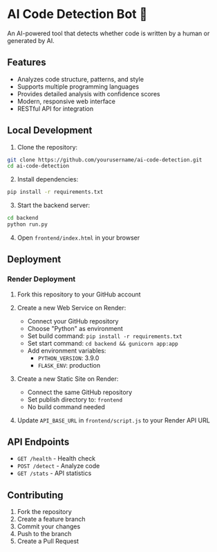 # AI Code Detection Bot 🤖

An AI-powered tool that detects whether code is written by a human or generated by AI.

## Features

- Analyzes code structure, patterns, and style
- Supports multiple programming languages
- Provides detailed analysis with confidence scores
- Modern, responsive web interface
- RESTful API for integration

## Local Development

1. Clone the repository:
```bash
git clone https://github.com/yourusername/ai-code-detection.git
cd ai-code-detection
```

2. Install dependencies:
```bash
pip install -r requirements.txt
```

3. Start the backend server:
```bash
cd backend
python run.py
```

4. Open `frontend/index.html` in your browser

## Deployment

### Render Deployment

1. Fork this repository to your GitHub account

2. Create a new Web Service on Render:
   - Connect your GitHub repository
   - Choose "Python" as environment
   - Set build command: `pip install -r requirements.txt`
   - Set start command: `cd backend && gunicorn app:app`
   - Add environment variables:
     - `PYTHON_VERSION`: 3.9.0
     - `FLASK_ENV`: production

3. Create a new Static Site on Render:
   - Connect the same GitHub repository
   - Set publish directory to: `frontend`
   - No build command needed

4. Update `API_BASE_URL` in `frontend/script.js` to your Render API URL

## API Endpoints

- `GET /health` - Health check
- `POST /detect` - Analyze code
- `GET /stats` - API statistics

## Contributing

1. Fork the repository
2. Create a feature branch
3. Commit your changes
4. Push to the branch
5. Create a Pull Request

